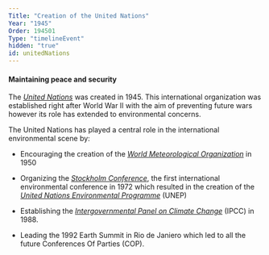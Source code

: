 ```yaml
---
Title: "Creation of the United Nations"
Year: "1945"
Order: 194501
Type: "timelineEvent"
hidden: "true"
id: unitedNations
---
```


#### Maintaining peace and security

The [_United Nations_](https://www.un.org/en/about-us) was created in 1945. This international organization was established right after World War II with the aim of preventing future wars however its role has extended to environmental concerns.

The United Nations has played a central role in the international environmental scene by:

-  Encouraging the creation of the [_World Meteorological Organization_](https://public.wmo.int/en/about-us) in 1950
    
-  Organizing the [_Stockholm Conference_]( https://www.un.org/en/conferences/environment/stockholm1972), the first international environmental conference in 1972 which resulted in the creation of the [_United Nations Environmental Programme_](https://www.un.org/en/about-us) (UNEP)
    
-   Establishing the [_Intergovernmental Panel on Climate Change_](https://www.ipcc.ch/) (IPCC) in 1988.
    
-   Leading the 1992 Earth Summit in Rio de Janiero which led to all the future Conferences Of Parties (COP).